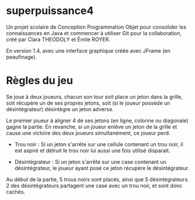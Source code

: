 # superpuissance4
Un projet scolaire de Conception Programmation Objet pour consolider les connaissances en Java et commencer à utiliser Git pour la collaboration, créé par Clara THEODOLY et Émile ROYER.

En version 1.4, avec une interface graphique créée avec JFrame (en peaufinage).

# Règles du jeu
Se joue à deux joueurs, chacun son tour soit place un jeton dans la grille, soit récupère un de ses propres jetons, soit (si le joueur possède un désintégrateur) désintègre un jeton adverse.

Le premier joueur à aligner 4 de ses jetons (en ligne, colonne ou diagonale) gagne la partie. En revanche, si un joueur enlève un jeton de la grille et cause une victoire des deux joueurs simultanément, ce joueur perd.

- Trou noir : Si un jeton s'arrête sur une cellule contenant un trou noir, il est aspiré et détruit le trou noir lui aussi une fois utilisé disparait.

- Désintégrateur : Si un jeton s'arrête sur une case contenant un désintégrateur, le joueur ayant posé ce jeton récupère le désintégrateur.

Au début de la partie, 5 trous noirs sont placés, ainsi que 5 désintégrateurs. 2 des désintégrateurs partagent une case avec un trou noir, et sont donc cachés.
